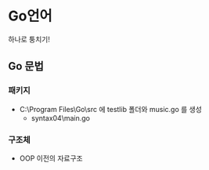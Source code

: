 # Go언어

하나로 퉁치기!

## Go 문법

### 패키지
- C:\Program Files\Go\src 에 testlib 폴더와 music.go 를 생성
	- syntax04\main.go

### 구조체
- OOP 이전의 자료구조
	